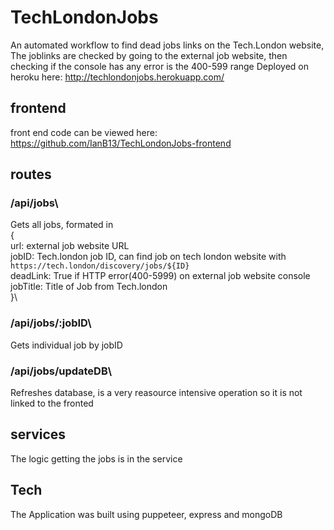 # TechLondonJobs
An automated workflow to find dead jobs links on the Tech.London website,
The joblinks are checked by going to the external job website, then checking if the console has any
error is the 400-599 range
Deployed on heroku here: http://techlondonjobs.herokuapp.com/

## frontend
front end code can be viewed here: https://github.com/IanB13/TechLondonJobs-frontend

## routes
### /api/jobs\
Gets all jobs, formated in\
{\
    url: external job website URL\
    jobID: Tech.london job ID, can find job on tech london website with `https://tech.london/discovery/jobs/${ID}`\
    deadLink:  True if HTTP error(400-5999) on external job website console\
    jobTitle: Title of Job from Tech.london\
}\

### /api/jobs/:jobID\
Gets individual job by jobID

### /api/jobs/updateDB\
Refreshes database, is a very reasource intensive operation so it is not linked to the fronted 


## services 
The logic getting the jobs is in the service


## Tech
The Application was built using puppeteer, express and mongoDB
